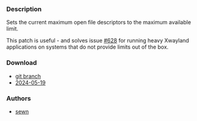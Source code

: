 ### Description
Sets the current maximum open file descriptors to the maximum available limit.

This patch is useful - and solves issue [#628](https://codeberg.org/dwl/dwl/issues/628) for running heavy Xwayland applications on systems that do not provide limits out of the box.

### Download
- [git branch](https://codeberg.org/sewn/dwl/src/branch/rlimit_max)
- [2024-05-19](https://codeberg.org/dwl/dwl-patches/raw/branch/main/patches/rlimit_max/rlimit_max.patch)

### Authors
- [sewn](https://codeberg.org/sewn)

